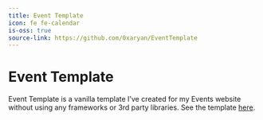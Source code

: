 ```yaml
---
title: Event Template
icon: fe fe-calendar
is-oss: true
source-link: https://github.com/0xaryan/EventTemplate
---
```

# Event Template

Event Template is a vanilla template I’ve created for my Events website without using any frameworks or 3rd party libraries.
See the template [here](http://aryan.software/EventTemplate).


